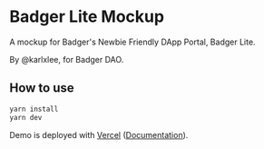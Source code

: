 # Badger Lite Mockup

A mockup for Badger's Newbie Friendly DApp Portal, Badger Lite.

By @karlxlee, for Badger DAO.

## How to use

```bash
yarn install
yarn dev
```

Demo is deployed with [Vercel](https://vercel.com/) ([Documentation](https://nextjs.org/docs/deployment)).
